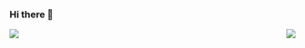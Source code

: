 ### Hi there 👋

<a href="https://github.com/jacopo-massa">
  <img align="left" src="https://github-readme-stats.vercel.app/api?username=jacopo-massa&show_icons=true&count_private=true" />
</a>
<a href="https://github.com/jacopo-massa">
  <img align="right" src="https://github-readme-stats.vercel.app/api/top-langs/?username=jacopo-massa&layout=compact" />
</a>
